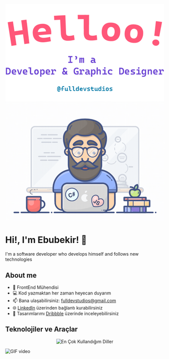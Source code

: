 <div align="center">
  <img alt="Merhaba, Ben Ebubekir. Açık kaynak geliştiriyorum!" src="./assets/gh-readme-header.png" />
  <img alt="GIF videosu" src="./assets/tenor.gif" />
</div>

# Hi!, I'm Ebubekir! 👋

I'm a software developer who develops himself and follows new technologies

## About me

- 💼 FrontEnd Mühendisi
- 💻 Kod yazmaktan her zaman heyecan duyarım
- 📫 Bana ulaşabilirsiniz: fulldevstudios@gmail.com
- 🌐 [LinkedIn](https://www.linkedin.com/in/ebubekir-nazli-13esn/) üzerinden bağlantı kurabilirsiniz
- 🎨 Tasarımlarımı [Dribbble](https://dribbble.com/devebu) üzerinde inceleyebilirsiniz

## Teknolojiler ve Araçlar

<p align="center">
  <img src="https://github-readme-stats.vercel.app/api/top-langs/?username=ebu13&layout=compact&langs_count=14" alt="En Çok Kullandığım Diller" />
</p>

<img alt="GIF video" src="https://camo.githubusercontent.com/63371d36886ee658f5a97401f393e1ab1684b2fd3de674b8f5efc7d410b2a3d0/68747470733a2f2f6d656469612e67697068792e636f6d2f6d656469612f57556c706c634d704f43456d5447427442572f67697068792e676966" height="15px"/>